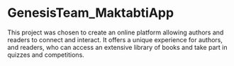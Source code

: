 # GenesisTeam_MaktabtiApp

This project was chosen to create an online platform allowing authors and readers to connect and interact. It offers a unique experience for authors, and readers, who can access an extensive library of books and take part in quizzes and competitions.
